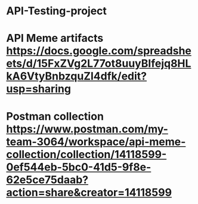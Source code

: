 # API-Testing-project
# API Meme artifacts https://docs.google.com/spreadsheets/d/15FxZVg2L77ot8uuyBIfejq8HLkA6VtyBnbzquZI4dfk/edit?usp=sharing
# Postman collection https://www.postman.com/my-team-3064/workspace/api-meme-collection/collection/14118599-0ef544eb-5bc0-41d5-9f8e-62e5ce75daab?action=share&creator=14118599
